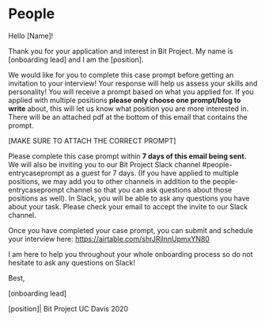 # People

Hello [Name]! 

Thank you for your application and interest in Bit Project.  My name is [onboarding lead] and I am the [position].

We would like for you to complete this case prompt before getting an invitation to your interview! Your response will help us assess your skills and personality! You will receive a prompt based on what you applied for. If you applied with multiple positions **please only choose one prompt/blog to write** about, this will let us know what position you are more interested in. There will be an attached pdf at the bottom of this email that contains the prompt.

[MAKE SURE TO ATTACH THE CORRECT PROMPT]

Please complete this case prompt within **7 days of this email being sent.** We will also be inviting you to our Bit Project Slack channel #people-entrycaseprompt as a guest for 7 days. (If you have applied to multiple positions, we may add you to other channels in addition to the people-entrycaseprompt channel so that you can ask questions about those positions as well). In Slack, you will be able to ask any questions you have about your task. Please check your email to accept the invite to our Slack channel.

Once you have completed your case prompt, you can submit and schedule your interview here:
https://airtable.com/shrJRjlnnUpmxYN80


I am here to help you throughout your whole onboarding process so do not hesitate to ask any questions on Slack! 

Best,

[onboarding lead]

[position]| Bit Project UC Davis 2020

